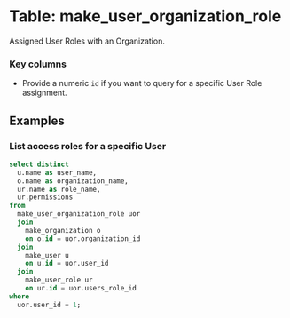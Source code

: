 # Table: make_user_organization_role

Assigned User Roles with an Organization.

### Key columns

- Provide a numeric `id` if you want to query for a specific User Role assignment.

## Examples

### List access roles for a specific User

```sql
select distinct
  u.name as user_name,
  o.name as organization_name,
  ur.name as role_name,
  ur.permissions
from
  make_user_organization_role uor
  join
    make_organization o
    on o.id = uor.organization_id
  join
    make_user u
    on u.id = uor.user_id
  join
    make_user_role ur
    on ur.id = uor.users_role_id
where
  uor.user_id = 1;
```
